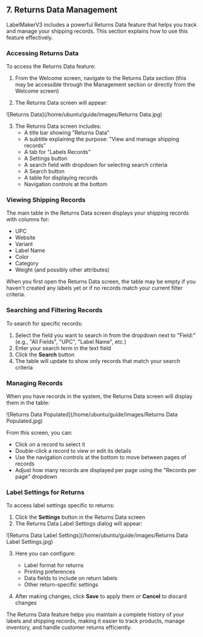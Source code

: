 ## 7. Returns Data Management

LabelMakerV3 includes a powerful Returns Data feature that helps you track and manage your shipping records. This section explains how to use this feature effectively.

### Accessing Returns Data

To access the Returns Data feature:

1. From the Welcome screen, navigate to the Returns Data section (this may be accessible through the Management section or directly from the Welcome screen)

2. The Returns Data screen will appear:

![Returns Data](/home/ubuntu/guide/images/Returns Data.jpg)

3. The Returns Data screen includes:
   - A title bar showing "Returns Data"
   - A subtitle explaining the purpose: "View and manage shipping records"
   - A tab for "Labels Records"
   - A Settings button
   - A search field with dropdown for selecting search criteria
   - A Search button
   - A table for displaying records
   - Navigation controls at the bottom

### Viewing Shipping Records

The main table in the Returns Data screen displays your shipping records with columns for:
- UPC
- Website
- Variant
- Label Name
- Color
- Category
- Weight (and possibly other attributes)

When you first open the Returns Data screen, the table may be empty if you haven't created any labels yet or if no records match your current filter criteria.

### Searching and Filtering Records

To search for specific records:

1. Select the field you want to search in from the dropdown next to "Field:" (e.g., "All Fields", "UPC", "Label Name", etc.)
2. Enter your search term in the text field
3. Click the **Search** button
4. The table will update to show only records that match your search criteria

### Managing Records

When you have records in the system, the Returns Data screen will display them in the table:

![Returns Data Populated](/home/ubuntu/guide/images/Returns Data Populated.jpg)

From this screen, you can:
- Click on a record to select it
- Double-click a record to view or edit its details
- Use the navigation controls at the bottom to move between pages of records
- Adjust how many records are displayed per page using the "Records per page" dropdown

### Label Settings for Returns

To access label settings specific to returns:

1. Click the **Settings** button in the Returns Data screen
2. The Returns Data Label Settings dialog will appear:

![Returns Data Label Settings](/home/ubuntu/guide/images/Returns Data Label Settings.jpg)

3. Here you can configure:
   - Label format for returns
   - Printing preferences
   - Data fields to include on return labels
   - Other return-specific settings

4. After making changes, click **Save** to apply them or **Cancel** to discard changes

The Returns Data feature helps you maintain a complete history of your labels and shipping records, making it easier to track products, manage inventory, and handle customer returns efficiently.
